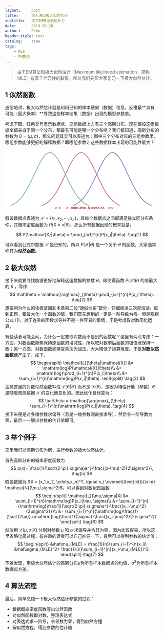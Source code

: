 ```yaml
---
layout:     post
title:      深入浅出极大似然估计
subtitle:   学习EM算法前的补习
date:       2019-07-28
author:     Echo
header-style: text
catalog:    true
tags:
    - MLE
    - EM算法
---
```




> 由于EM算法和极大似然估计（Maximum likelihood estimation，简称 MLE）有着千丝万缕的联系，所以我们先帮大家复习一下极大似然估计。


## 1 似然函数
通俗地讲，极大似然估计就是利用已知的样本结果（数据）信息，反推最**具有可能（最大概率）**导致这些样本结果（数据）出现的模型参数值。

考虑下图，红色叉号表示数据点，这组数据上方有三个高斯分布。现在假设这组数据全部来自于同一个分布，那最有可能是哪一个分布呢？我们都知道，高斯分布的参数为 $\theta=\{\mu, \sigma\}​$，那么问题其实可以表述为：图中三个分布对应的三组参数里，哪组参数能够更好的解释数据？即哪组参数让这些数据样本出现的可能性最大？

![MLE](https://github.com/Echo-Ji/Echo-Ji.github.io/raw/master/img/2019-07-28/MLE.png)

假设数据点表述为 $\mathcal{X}=\{x_1, x_2, \cdots, x_n\}$，且每个数据点之间都满足独立同分布条件，其概率密度函数为 $P(X=x|\theta)$，那么所有数据出现的概率就是，


$$
P(\mathcal{X}|\theta) = \prod_{i=1}^{n}P(x_i|\theta).
\tag{1}
$$


可以看到公式中数据 $\mathcal{X}$ 是已知的，所以 $P(\mathcal{X}|\theta)$ 是一个关于 $\theta$ 的函数，大家通常称其为**似然函数**。

## 2 极大似然
接下来就要寻找能够更好地解释这组数据的参数 $\theta$，即使得函数 $P(\mathcal{X}|\theta)$ 的值最大的 $\theta$ ，写作
$$
\hat\theta = \mathop{\arg\max}_{\theta} \prod_{i=1}^{n}P(x_i|\theta).
\tag{2}
$$
想要问为什么的读者请回到本章第二段“通俗地讲”部分，仔细阅读三次那段话。回到正题，要最大化一个函数的值，我们首先想到的一定是一阶导数为零。但是观察公式 (1)，对于连乘的函数求导并不是一件容易的事情，于是考虑取对数简化运算。

有些读者可能会问，为什么一定要取对数而不是别的函数呢？这里有两点考虑：一方面，对数函数能够保持原函数的增减性，所以取对数前后函数的极值点保持一致；另一方面，对数函数能够变乘法为加法，大大降低了运算难度。于是**对数似然函数**便产生了，如下，
$$
\begin{split}
\mathcal{L}(\theta|\mathcal{X}) &= \mathrm{log}P(\mathcal{X}|\theta)\\
		&= \mathrm{log}\prod_{i=1}^{n}P(x_i|\theta)\\
		&= \sum_{i=1}^{n}\mathrm{log}P(x_i|\theta).
\end{split}
\tag{3}
$$
注意这里的对数似然函数写成 $\mathcal{L}(\theta|\mathcal{X})​$ 而不是 $\mathcal{L}(\theta)​$，是因为待估计量（参数）$\theta​$ 是随着观测数据 $\mathcal{X}​$ 的变化而变化的。因此优化目标变为：
$$
\hat\theta = \mathop{\arg\max}_{\theta} \sum_{i=1}^{n}\mathrm{log}P(x_i|\theta).
\tag{4}
$$
接下来便是对多维参数求偏导（若是一维参数则直接求导），然后令一阶导数为零，最后一一解出参数的估计值即可。

## 3 举个例子
这里我们以高斯分布为例，进行参数的极大似然估计。

首先高斯分布的概率密度函数为
$$
p(x)= \frac{1}{\sqrt{2 \pi} \sigma}e^{-\frac{(x-\mu)^2}{2\sigma^2}},
\tag{5}
$$
假设数据为 $X = (x_1,x_2, \cdots,x_n)^T, \quad x_i  \overset{\text{iid}}{\sim} \mathcal{N}(\mu,\sigma^2)$，可以得到对数似然函数
$$
\begin{split}
\mathcal{L}(\mu,\sigma|X) &= \sum_{i=1}^{n}\mathrm{log}P(x_i|\mu, \sigma)\\
		&= \sum_{i=1}^{n}{\mathrm{log}\frac{1}{\sqrt{2 \pi} \sigma}e^{-\frac{(x_i-\mu)^2}{2\sigma^2}}}\\
		&= \sum_{i=1}^{n}{\mathrm{log}\frac{1}{\sqrt{2\pi}}+\mathrm{log}\frac{1}{\sigma}-\frac{(x_i-\mu)^2}{2\sigma^2}}.
\end{split}
\tag{6}
$$
然后用 $\mathcal{L}(\mu,\sigma|X)$ 分别对参数 $\mu$ 和 $\sigma$ 求偏导并令其为零，因为比较容易，所以这里省略化简过程，有兴趣的读者可以自己推导一下，最后可以得到参数的估计值：
$$
\begin{split}
&\hat\mu_{MLE} = \frac{1}{n}\sum_{i=1}^{n}x_i\\
&\hat\sigma_{MLE}^2= \frac{1}{n}\sum_{i=1}^{n}(x_i-\mu_{MLE})^2.
\end{split}
\tag{7}
$$
不难发现，用极大似然估计的高斯分布$\hat\mu​$为所有样本数据点的均值，$\hat\sigma^2​$ 为所有样本数据点方差。

## 4 算法流程
最后，简单总结一下极大似然估计参数的过程：

* 根据概率密度函数写出似然函数
* 对似然函数取对数，整理表达式
* 对表达式求一阶导，令导数为零，得到似然方程
* 解似然方程，得到参数的估计值